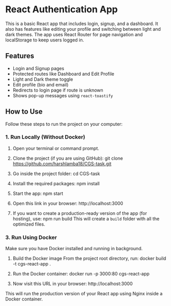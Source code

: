 # React Authentication App

This is a basic React app that includes login, signup, and a dashboard. It also has features like editing your profile and switching between light and dark themes. The app uses React Router for page navigation and localStorage to keep users logged in.

## Features

- Login and Signup pages
- Protected routes like Dashboard and Edit Profile
- Light and Dark theme toggle
- Edit profile (bio and email)
- Redirects to login page if route is unknown
- Shows pop-up messages using `react-toastify`

## How to Use

Follow these steps to run the project on your computer:

### 1. Run Locally (Without Docker)

1. Open your terminal or command prompt.

2. Clone the project (if you are using GitHub): git clone https://github.com/harshlamba18/CGS-task.git

3. Go inside the project folder: cd CGS-task

4. Install the required packages: npm install

5. Start the app: npm start

6. Open this link in your browser: http://localhost:3000

7. If you want to create a production-ready version of the app (for hosting), use: npm run build
   This will create a `build` folder with all the optimized files.

### 3. Run Using Docker

Make sure you have Docker installed and running in background.

1. Build the Docker image
From the project root directory, run: docker build -t cgs-react-app .

2. Run the Docker container: docker run -p 3000:80 cgs-react-app

3. Now visit this URL in your browser: http://localhost:3000

 This will run the production version of your React app using Nginx inside a Docker container.